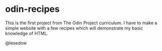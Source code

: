 # odin-recipes

This is the first project from The Odin Project curriculum.
I have to make a simple website with a few recipes which will
demonstrate my basic knowledge of HTML.

@lesedow
